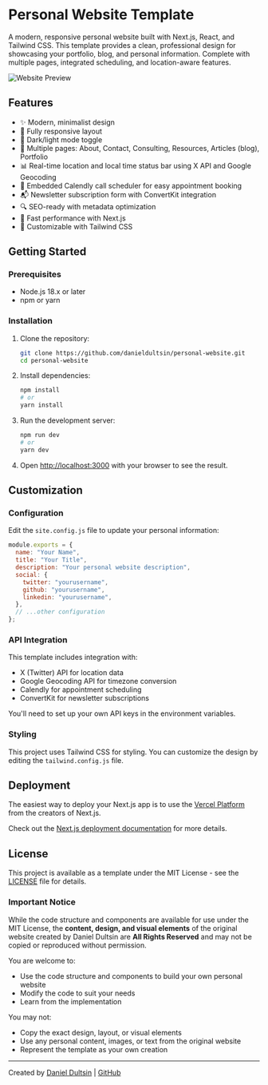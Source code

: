 # Personal Website Template

A modern, responsive personal website built with Next.js, React, and Tailwind CSS. This template provides a clean, professional design for showcasing your portfolio, blog, and personal information. Complete with multiple pages, integrated scheduling, and location-aware features.

![Website Preview](https://dultsin.com)

## Features

- ✨ Modern, minimalist design
- 📱 Fully responsive layout
- 🌙 Dark/light mode toggle
- 📄 Multiple pages: About, Contact, Consulting, Resources, Articles (blog), Portfolio
- 📊 Real-time location and local time status bar using X API and Google Geocoding
- 📅 Embedded Calendly call scheduler for easy appointment booking
- 📬 Newsletter subscription form with ConvertKit integration
- 🔍 SEO-ready with metadata optimization
- 🚀 Fast performance with Next.js
- 🎨 Customizable with Tailwind CSS

## Getting Started

### Prerequisites

- Node.js 18.x or later
- npm or yarn

### Installation

1. Clone the repository:

   ```bash
   git clone https://github.com/danieldultsin/personal-website.git
   cd personal-website
   ```

2. Install dependencies:

   ```bash
   npm install
   # or
   yarn install
   ```

3. Run the development server:

   ```bash
   npm run dev
   # or
   yarn dev
   ```

4. Open [http://localhost:3000](http://localhost:3000) with your browser to see the result.

## Customization

### Configuration

Edit the `site.config.js` file to update your personal information:

```javascript
module.exports = {
  name: "Your Name",
  title: "Your Title",
  description: "Your personal website description",
  social: {
    twitter: "yourusername",
    github: "yourusername",
    linkedin: "yourusername",
  },
  // ...other configuration
};
```

### API Integration

This template includes integration with:

- X (Twitter) API for location data
- Google Geocoding API for timezone conversion
- Calendly for appointment scheduling
- ConvertKit for newsletter subscriptions

You'll need to set up your own API keys in the environment variables.

### Styling

This project uses Tailwind CSS for styling. You can customize the design by editing the `tailwind.config.js` file.

## Deployment

The easiest way to deploy your Next.js app is to use the [Vercel Platform](https://vercel.com/new) from the creators of Next.js.

Check out the [Next.js deployment documentation](https://nextjs.org/docs/deployment) for more details.

## License

This project is available as a template under the MIT License - see the [LICENSE](LICENSE) file for details.

### Important Notice

While the code structure and components are available for use under the MIT License, the **content, design, and visual elements** of the original website created by Daniel Dultsin are **All Rights Reserved** and may not be copied or reproduced without permission.

You are welcome to:

- Use the code structure and components to build your own personal website
- Modify the code to suit your needs
- Learn from the implementation

You may not:

- Copy the exact design, layout, or visual elements
- Use any personal content, images, or text from the original website
- Represent the template as your own creation

---

Created by [Daniel Dultsin](https://dultsin.com) | [GitHub](https://github.com/danieldultsin)

